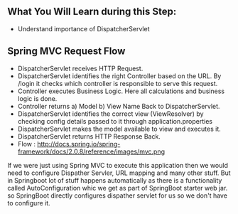 ## What You Will Learn during this Step:
- Understand importance of DispatcherServlet

## Spring MVC Request Flow
- DispatcherServlet receives HTTP Request.
- DispatcherServlet identifies the right Controller based on the URL. By /login it checks which controller is responsible to serve this request.  
- Controller executes Business Logic. Here all calculations and business logic is done. 
- Controller returns a) Model b) View Name Back to DispatcherServlet.  
- DispatcherServlet identifies the correct view (ViewResolver) by checking config details passed to it through application.properties
- DispatcherServlet makes the model available to view and executes it.
- DispatcherServlet returns HTTP Response Back.
- Flow : http://docs.spring.io/spring-framework/docs/2.0.8/reference/images/mvc.png

If we were just using Spring MVC to execute this application then we would need to configure Dispather Servler, URL mapping and many other stuff. 
But in Springboot lot of stuff happens automatically as there is a functionality called AutoConfiguration whic we get as part of SpringBoot starter web jar. 
so SpringBoot directly configures dispather servlet for us so we don't have to configure it. 
 
 